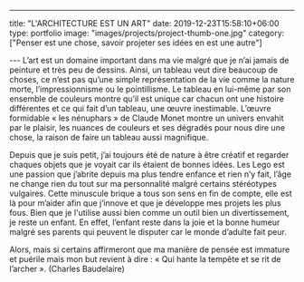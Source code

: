 ---
title: "L'ARCHITECTURE EST UN ART"
date: 2019-12-23T15:58:10+06:00
type: portfolio
image: "images/projects/project-thumb-one.jpg"
category: ["Penser est une chose, savoir projeter ses idées en est une autre"]

--- L’art est un domaine important dans ma vie malgré que je n’ai jamais de peinture et très peu de dessins. Ainsi, un tableau veut dire beaucoup de choses, ce n’est pas qu’une simple représentation de la vie comme la nature morte, l’impressionnisme ou le pointillisme. Le tableau en lui-même par son ensemble de couleurs montre qu’il est unique car chacun ont une histoire différentes et ce qui fait d’un tableau, une œuvre inestimable. L’œuvre formidable « les nénuphars » de Claude Monet montre un univers envahit par le plaisir, les nuances de couleurs et ses dégradés pour nous dire une chose, la raison de faire un tableau aussi magnifique. 

Depuis que je suis petit, j’ai toujours été de nature à être créatif et regarder chaques objets que je voyait car ils étaient de bonnes idées. Les Lego est une passion que j’abrite depuis ma plus tendre enfance et rien n’y fait, l’âge ne change rien du tout sur ma personnalité malgré certains stéréotypes vulgaires. Cette minuscule brique a tous son sens en fin de compte, elle est là pour m’aider afin que j’innove et que je développe mes projets les plus fous. Bien que je l'utilise aussi bien comme un outil bien un divertissement, je reste un enfant. En effet, l’enfant reste dans la joie et la bonne humeur malgré ses parents qui peuvent le disputer car le monde d’adulte fait peur. 

Alors, mais si certains affirmeront que ma manière de pensée est immature et puérile mais mon but revient à dire : « Qui hante la tempête et se rit de l’archer ». (Charles Baudelaire)


